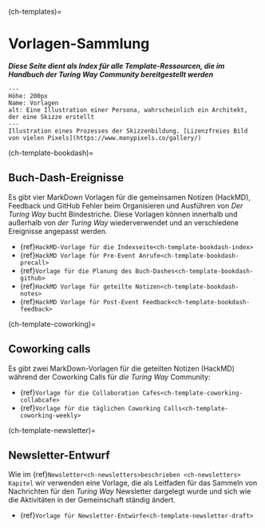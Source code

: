(ch-templates)=
# Vorlagen-Sammlung

***Diese Seite dient als Index für alle Template-Ressourcen, die im Handbuch der Turing Way Community bereitgestellt werden***

```{figure} ../figures/templates.png
---
Höhe: 200px
Name: Vorlagen
alt: Eine Illustration einer Persona, wahrscheinlich ein Architekt, der eine Skizze erstellt
---
Illustration eines Prozesses der Skizzenbildung. [Lizenzfreies Bild von vielen Pixels](https://www.manypixels.co/gallery/)
```

(ch-template-bookdash)=
## Buch-Dash-Ereignisse

Es gibt vier MarkDown Vorlagen für die gemeinsamen Notizen (HackMD), Feedback und GitHub Fehler beim Organisieren und Ausführen von _Der Turing Way_ bucht Bindestriche. Diese Vorlagen können innerhalb und außerhalb von _der Turing Way_ wiederverwendet und an verschiedene Ereignisse angepasst werden.

- {ref}`HackMD-Vorlage für die Indexseite<ch-template-bookdash-index>`
- {ref}`HackMD Vorlage für Pre-Event Anrufe<ch-template-bookdash-precall>`
- {ref}`Vorlage für die Planung des Buch-Dashes<ch-template-bookdash-github>`
- {ref}`HackMD Vorlage für geteilte Notizen<ch-template-bookdash-notes>`
- {ref}`HackMD Vorlage für Post-Event Feedback<ch-template-bookdash-feedback>`

(ch-template-coworking)=
## Coworking calls

Es gibt zwei MarkDown-Vorlagen für die geteilten Notizen (HackMD) während der Coworking Calls für _die Turing Way_ Community:

- {ref}`Vorlage für die Collaboration Cafes<ch-template-coworking-collabcafe>`
- {ref}`Vorlage für die täglichen Coworking Calls<ch-template-coworking-weekly>`

(ch-template-newsletter)=
## Newsletter-Entwurf

Wie im {ref}`Newsletter<ch-newsletters>beschrieben <ch-newsletters> Kapitel` wir verwenden eine Vorlage, die als Leitfaden für das Sammeln von Nachrichten für den _Turing Way_ Newsletter dargelegt wurde und sich wie die Aktivitäten in der Gemeinschaft ständig ändert.

- {ref}`Vorlage für Newsletter-Entwürfe<ch-template-newsletter-draft>`
